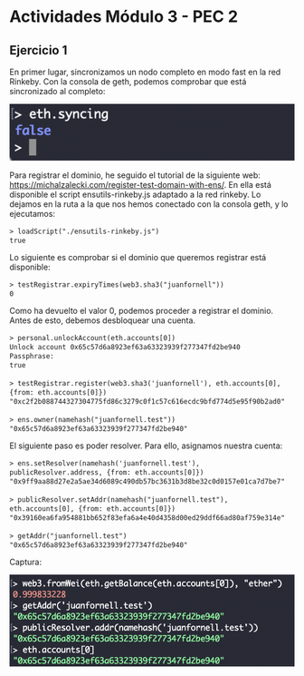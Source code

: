 # Actividades Módulo 3 - PEC 2  

## Ejercicio 1  

En primer lugar, sincronizamos un nodo completo en modo fast en la red Rinkeby. Con la consola de geth, podemos comprobar que está sincronizado al completo:  

![Captura Nodo Sincronizado](../images/geth-sync.png?raw=true)  

Para registrar el dominio, he seguido el tutorial de la siguiente web: <https://michalzalecki.com/register-test-domain-with-ens/>. En ella está disponible el script ensutils-rinkeby.js adaptado a la red rinkeby. Lo dejamos en la ruta a la que nos hemos conectado con la consola geth, y lo ejecutamos:

```
> loadScript("./ensutils-rinkeby.js")
true
```

Lo siguiente es comprobar si el dominio que queremos registrar está disponible:

```
> testRegistrar.expiryTimes(web3.sha3("juanfornell"))
0
```

Como ha devuelto el valor 0, podemos proceder a registrar el dominio. Antes de esto, debemos desbloquear una cuenta.

```
> personal.unlockAccount(eth.accounts[0])
Unlock account 0x65c57d6a8923ef63a63323939f277347fd2be940
Passphrase: 
true

> testRegistrar.register(web3.sha3('juanfornell'), eth.accounts[0], {from: eth.accounts[0]})
"0xc2f2b088744327304775fd86c3279c0f1c57c616ecdc9bfd774d5e95f90b2ad0"

> ens.owner(namehash("juanfornell.test"))
"0x65c57d6a8923ef63a63323939f277347fd2be940"
```

El siguiente paso es poder resolver. Para ello, asignamos nuestra cuenta:

```
> ens.setResolver(namehash('juanfornell.test'), publicResolver.address, {from: eth.accounts[0]})
"0x9ff9aa88d27e2a5ae34d6089c490db57bc3631b3d8be32c0d0157e01ca7d7be7"

> publicResolver.setAddr(namehash("juanfornell.test"), eth.accounts[0], {from: eth.accounts[0]})
"0x39160ea6fa954881bb652f83efa6a4e40d4358d00ed29ddf66ad80af759e314e"

> getAddr("juanfornell.test")
"0x65c57d6a8923ef63a63323939f277347fd2be940"
```

Captura:  

![Captura ENS Address](../images/ens-address.png?raw=true)  


